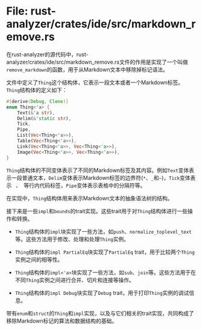# File: rust-analyzer/crates/ide/src/markdown_remove.rs

在rust-analyzer的源代码中，rust-analyzer/crates/ide/src/markdown_remove.rs文件的作用是实现了一个叫做`remove_markdown`的函数，用于从Markdown文本中移除掉标记语法。

文件中定义了`Thing`这个结构体，它表示一段文本或者一个Markdown标签。`Thing`结构体的定义如下：

```rust
#[derive(Debug, Clone)]
enum Thing<'a> {
    Text(&'a str),
    Delim(&'static str),
    Tick,
    Pipe,
    List(Vec<Thing<'a>>),
    Table(Vec<Thing<'a>>),
    Link(Vec<Thing<'a>>, Vec<Thing<'a>>),
    Image(Vec<Thing<'a>>, Vec<Thing<'a>>),
}
```

`Thing`结构体的不同变体表示了不同的Markdown标签及其内容。例如`Text`变体表示一段普通文本，`Delim`变体表示Markdown标签的边界符(`*`、`_`和`~`)，`Tick`变体表示` ` 、` `等行内代码标签，`Pipe`变体表示表格中的分隔符等。

在实现中，`Thing`结构体用来表示Markdown文本的抽象语法树的结构。

接下来是一些`impl`和`bounds`的trait实现。这些trait用于对`Thing`结构体进行一些操作和转换。

- `Thing`结构体的`impl`块实现了一些方法，如`push`、`normalize_toplevel_text`等。这些方法用于修改、处理和处理`Thing`实例。

- `Thing`结构体的`impl PartialEq`块实现了`PartialEq` trait，用于比较两个`Thing`实例之间的相等性。

- `Thing`结构体的`impl<'a>`块实现了一些方法，如`sub`、`join`等。这些方法用于在不同`Thing`实例之间进行合并、切片和连接等操作。

- `Thing`结构体的`impl Debug`块实现了`Debug` trait，用于打印`Thing`实例的调试信息。

带有`enum`和`struct`的`Thing`和`impl`实现，以及与它们相关的trait实现，共同构成了移除Markdown标记的算法和数据结构的基础。

